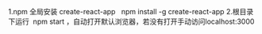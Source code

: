1.npm 全局安装 create-react-app   npm install -g create-react-app
2.根目录下运行  npm start ，自动打开默认浏览器，若没有打开手动访问localhost:3000
